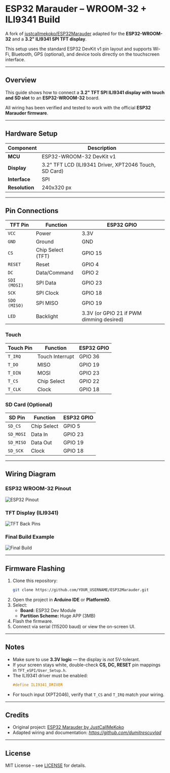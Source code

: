 # ESP32 Marauder – WROOM-32 + ILI9341 Build

A fork of [justcallmekoko/ESP32Marauder](https://github.com/justcallmekoko/ESP32Marauder) adapted for the **ESP32-WROOM-32** and a **3.2" ILI9341 SPI TFT display**.

This setup uses the standard ESP32 DevKit v1 pin layout and supports Wi-Fi, Bluetooth, GPS (optional), and device tools directly on the touchscreen interface.

---

## Overview

This guide shows how to connect a **3.2" TFT SPI ILI9341 display with touch and SD slot** to an **ESP32-WROOM-32** board.

All wiring has been verified and tested to work with the official **ESP32 Marauder firmware**.

---

## Hardware Setup

| Component | Description |
|------------|--------------|
| **MCU** | ESP32-WROOM-32 DevKit v1 |
| **Display** | 3.2" TFT LCD (ILI9341 Driver, XPT2046 Touch, SD Card) |
| **Interface** | SPI |
| **Resolution** | 240x320 px |

---

## Pin Connections

| TFT Pin | Function | ESP32 GPIO |
|----------|-----------|-------------|
| `VCC` | Power | 3.3V |
| `GND` | Ground | GND |
| `CS` | Chip Select (TFT) | GPIO 15 |
| `RESET` | Reset | GPIO 4 |
| `DC` | Data/Command | GPIO 2 |
| `SDI (MOSI)` | SPI Data | GPIO 23 |
| `SCK` | SPI Clock | GPIO 18 |
| `SDO (MISO)` | SPI MISO | GPIO 19 |
| `LED` | Backlight | 3.3V (or GPIO 21 if PWM dimming desired) |

### Touch

| Touch Pin | Function | ESP32 GPIO |
|------------|-----------|-------------|
| `T_IRQ` | Touch Interrupt | GPIO 36 |
| `T_DO` | MISO | GPIO 19 |
| `T_DIN` | MOSI | GPIO 23 |
| `T_CS` | Chip Select | GPIO 22 |
| `T_CLK` | Clock | GPIO 18 |

### SD Card (Optional)

| SD Pin | Function | ESP32 GPIO |
|---------|-----------|-------------|
| `SD_CS` | Chip Select | GPIO 5 |
| `SD_MOSI` | Data In | GPIO 23 |
| `SD_MISO` | Data Out | GPIO 19 |
| `SD_SCK` | Clock | GPIO 18 |

---

## Wiring Diagram

### ESP32 WROOM-32 Pinout

![ESP32 Pinout](https://imgur.com/RaIseSb)

### TFT Display (ILI9341)

![TFT Back Pins](https://imgur.com/BHhOXux)

### Final Build Example

![Final Build](https://imgur.com/zjWNWWo)

---

## Firmware Flashing

1. Clone this repository:
   ```bash
   git clone https://github.com/YOUR_USERNAME/ESP32Marauder.git
   ```
2. Open the project in **Arduino IDE** or **PlatformIO**.
3. Select:
   - **Board:** ESP32 Dev Module  
   - **Partition Scheme:** Huge APP (3MB)
4. Flash the firmware.
5. Connect via serial (115200 baud) or view the on-screen UI.

---

## Notes

- Make sure to use **3.3V logic** — the display is *not* 5V-tolerant.
- If your screen stays white, double-check **CS, DC, RESET** pin mappings in `TFT_eSPI/User_Setup.h`.
- The ILI9341 driver must be enabled:
  ```cpp
  #define ILI9341_DRIVER
  ```
- For touch input (XPT2046), verify that `T_CS` and `T_IRQ` match your wiring.

---

## Credits

- Original project: [ESP32 Marauder by JustCallMeKoko](https://github.com/justcallmekoko/ESP32Marauder)
- Adapted wiring and documentation: *https://github.com/dumitrescuvlad*

---

## License

MIT License – see [LICENSE](LICENSE) for details.
